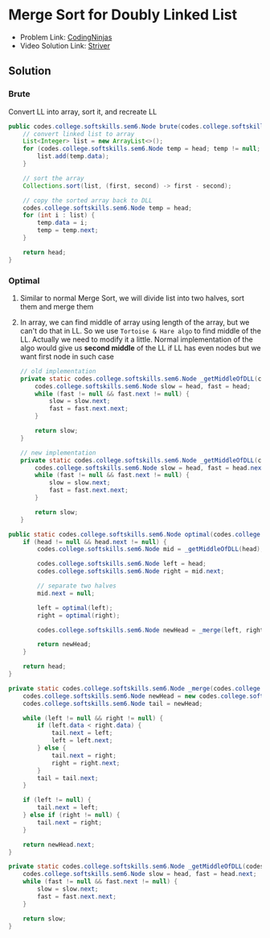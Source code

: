 # Merge Sort for Doubly Linked List

- Problem Link: [CodingNinjas](https://www.naukri.com/code360/problems/sort-linked-list_920517)
- Video Solution Link: [Striver](https://www.youtube.com/watch?v=8ocB7a_c-Cc&list=TLPQMTgwNDIwMjTy390H3wI-Lg&index=3)

## Solution

### Brute

Convert LL into array, sort it, and recreate LL

```java
public codes.college.softskills.sem6.Node brute(codes.college.softskills.sem6.Node head) {
    // convert linked list to array
    List<Integer> list = new ArrayList<>();
    for (codes.college.softskills.sem6.Node temp = head; temp != null; temp = temp.next) {
        list.add(temp.data);
    }

    // sort the array
    Collections.sort(list, (first, second) -> first - second);

    // copy the sorted array back to DLL
    codes.college.softskills.sem6.Node temp = head;
    for (int i : list) {
        temp.data = i;
        temp = temp.next;
    }

    return head;
}

```

### Optimal

1. Similar to normal Merge Sort, we will divide list into two halves, sort them
   and merge them
2. In array, we can find middle of array using length of the array, but we
   can't do that in LL. So we use `Tortoise & Hare algo` to find middle of the
   LL. Actually we need to modify it a little. Normal implementation of the algo
   would give us **second middle** of the LL if LL has even nodes but we want first
   node in such case

   ```java
   // old implementation
   private static codes.college.softskills.sem6.Node _getMiddleOfDLL(codes.college.softskills.sem6.Node head) {
       codes.college.softskills.sem6.Node slow = head, fast = head;
       while (fast != null && fast.next != null) {
           slow = slow.next;
           fast = fast.next.next;
       }

       return slow;
   }

   // new implementation
   private static codes.college.softskills.sem6.Node _getMiddleOfDLL(codes.college.softskills.sem6.Node head) {
       codes.college.softskills.sem6.Node slow = head, fast = head.next;
       while (fast != null && fast.next != null) {
           slow = slow.next;
           fast = fast.next.next;
       }

       return slow;
   }
   ```

```java
public static codes.college.softskills.sem6.Node optimal(codes.college.softskills.sem6.Node head) {
    if (head != null && head.next != null) {
        codes.college.softskills.sem6.Node mid = _getMiddleOfDLL(head);

        codes.college.softskills.sem6.Node left = head;
        codes.college.softskills.sem6.Node right = mid.next;

        // separate two halves
        mid.next = null;

        left = optimal(left);
        right = optimal(right);

        codes.college.softskills.sem6.Node newHead = _merge(left, right);

        return newHead;
    }

    return head;
}

private static codes.college.softskills.sem6.Node _merge(codes.college.softskills.sem6.Node left, codes.college.softskills.sem6.Node right) {
    codes.college.softskills.sem6.Node newHead = new codes.college.softskills.sem6.Node(Integer.MAX_VALUE);
    codes.college.softskills.sem6.Node tail = newHead;

    while (left != null && right != null) {
        if (left.data < right.data) {
            tail.next = left;
            left = left.next;
        } else {
            tail.next = right;
            right = right.next;
        }
        tail = tail.next;
    }

    if (left != null) {
        tail.next = left;
    } else if (right != null) {
        tail.next = right;
    }

    return newHead.next;
}

private static codes.college.softskills.sem6.Node _getMiddleOfDLL(codes.college.softskills.sem6.Node head) {
    codes.college.softskills.sem6.Node slow = head, fast = head.next;
    while (fast != null && fast.next != null) {
        slow = slow.next;
        fast = fast.next.next;
    }

    return slow;
}

```
